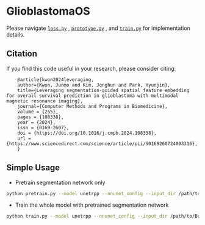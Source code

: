 # GlioblastomaOS

Please navigate [`loss.py`](./loss.py) , [`prototype.py`](./prototype.py) , and [`train.py`](./train.py) for implementation details.

## Citation
If you find this code useful in your research, please consider citing:

```
    @article{kwon2024leveraging,
	author={Kwon, Junmo and Kim, Jonghun and Park, Hyunjin},
	title={Leveraging segmentation-guided spatial feature embedding for overall survival prediction in glioblastoma with multimodal magnetic resonance imaging},
	journal={Computer Methods and Programs in Biomedicine},
	volume = {255},
	pages = {108338},
	year = {2024},
	issn = {0169-2607},
	doi = {https://doi.org/10.1016/j.cmpb.2024.108338},
	url = {https://www.sciencedirect.com/science/article/pii/S0169260724003316},
    }
```

## Simple Usage

- Pretrain segmentation network only

```bash
python pretrain.py --model unetrpp --nnunet_config --input_dir /path/to/BraTS2020_training_data --output_dir /path/to/output --batch_size 8
```

- Train the whole model with pretrained segmentation network

```bash
python train.py --model unetrpp --nnunet_config --input_dir /path/to/BraTS2020_training_data --output_dir /path/to/output --batch_size 8
```

